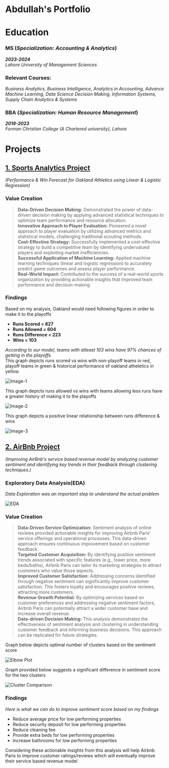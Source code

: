 # Abdullah's Portfolio
# Education 
### MS (*Specialization: Accounting & Analytics*)                                                                                                                 
***2023-2024***\
*Lahore University of Management Sciences*
### Relevant Courses: 
*Business Analytics, Business Intelligence, Analytics in Accounting, Advance Machine Learning, Data Science Decision Making, Information Systems, Supply Chain Analytics & Systems*
### BBA (*Specialization: Human Resource Management*) 	 	                                                                                                         
***2019-2023***\
*Forman Christian College (A Chartered university), Lahore*
# Projects
## [1. Sports Analytics Project](https://github.com/ASH-2310/Sports-Analytics-Project)
*(Performance & Win Forecast for Oakland Athletics using Linear & Logistic Regression)*
### Value Creation 
>**Data-Driven Decision Making:** Demonstrated the power of data-driven decision making by applying advanced statistical techniques to optimize team performance and resource allocation.\
>**Innovative Approach to Player Evaluation:** Pioneered a novel approach to player evaluation by utilizing advanced metrics and statistical models, challenging traditional scouting methods.\
>**Cost-Effective Strategy:** Successfully implemented a cost-effective strategy to build a competitive team by identifying undervalued players and exploiting market inefficiencies.\
>**Successful Application of Machine Learning:** Applied machine learning techniques (linear and logistic regression) to accurately predict game outcomes and assess player performance.\
>**Real-World Impact:** Contributed to the success of a real-world sports organization by providing actionable insights that improved team performance and decision-making.

### Findings 
Based on my analysis, Oakland would need following figures in order to make it to the playoffs 
* **Runs Scored = 827**
* **Runs Allowed = 604**
* **Runs Difference = 223**
* **Wins = 103**
  
*According to our model, teams with atleast 103 wins have 97% chances of getting in the playoffs.*\
This graph depicts runs scored vs wins with non-playoff teams in red, playoff teams in green & historical performance of oakland atheletics in yellow. 

![Image-1](https://github.com/user-attachments/assets/bc819637-57a9-4f69-8d9b-55c7ccaf1f1b)

This graph depicts runs allowed vs wins with teams allowing less runs have a greater history of making it to the playoffs

![Image-2](https://github.com/user-attachments/assets/d386b99b-5ac3-46bc-a315-41b6ada7fb4d)

This graph depicts a positive linear relationship between runs difference & wins

![Image-3](https://github.com/user-attachments/assets/2d6052b5-e9dc-4dd3-b6ed-3995fec9659b)

## [2. AirBnb Project](https://github.com/ASH-2310/AirBnB-Project)
*(Improving AirBnb's service based revenue model by analyzing customer sentiment and identifying key trends in their feedback through clustering techniques.)*
### Exploratory Data Analysis(EDA)
*Data Exploration was an important step to understand the actual problem*

![EDA](https://github.com/user-attachments/assets/f6678392-2303-4ac3-a27b-0f2953f38c21)

### Value Creation
>**Data-Driven Service Optimization:** Sentiment analysis of online reviews provided actionable insights for improving Airbnb Paris' service offerings and operational processes. This data-driven approach ensures continuous improvement based on customer feedback.\
>**Targeted Customer Acquisition:** By identifying positive sentiment trends associated with specific features (e.g., lower price, more beds/baths), Airbnb Paris can tailor its marketing strategies to attract customers who value those aspects.\
>**Improved Customer Satisfaction:** Addressing concerns identified through negative sentiment can significantly improve customer satisfaction. This fosters loyalty and encourages positive reviews, attracting more customers.\
>**Revenue Growth Potential:** By optimizing services based on customer preferences and addressing negative sentiment factors, Airbnb Paris can potentially attract a wider customer base and increase overall revenue.\
>**Data-driven Decision Making:** This analysis demonstrates the effectiveness of sentiment analysis and clustering in understanding customer feedback and informing business decisions. This approach can be replicated for future strategies.

Graph below depicts optimal number of clusters based on the sentiment score 

![Elbow Plot](https://github.com/user-attachments/assets/b4ebd1a7-32e8-471e-9821-dfcab5c753b2)

Graph provided below suggests a significant difference in sentiment score for the two clusters

![Cluster Comparison](https://github.com/user-attachments/assets/2ca752e6-0bb6-4581-9831-4e55be883aed)

### Findings 
*Here is what we can do to improve sentiment score based on my findings*

* Reduce average price for low performing properties
* Reduce security deposit for low performing properties
* Reduce cleaning fee
* Provide extra beds for low performing properties
* Increase bathrooms for low performing properties

Considering these actionable insights from this analysis will help Airbnb Paris to improve customer ratings/reviews which will eventually improve their service based revenue model









